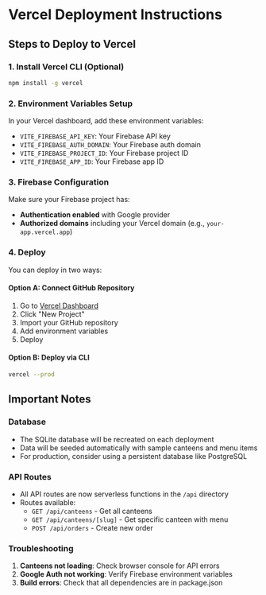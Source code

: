 # Vercel Deployment Instructions

## Steps to Deploy to Vercel

### 1. Install Vercel CLI (Optional)
```bash
npm install -g vercel
```

### 2. Environment Variables Setup
In your Vercel dashboard, add these environment variables:

- `VITE_FIREBASE_API_KEY`: Your Firebase API key
- `VITE_FIREBASE_AUTH_DOMAIN`: Your Firebase auth domain  
- `VITE_FIREBASE_PROJECT_ID`: Your Firebase project ID
- `VITE_FIREBASE_APP_ID`: Your Firebase app ID

### 3. Firebase Configuration
Make sure your Firebase project has:
- **Authentication enabled** with Google provider
- **Authorized domains** including your Vercel domain (e.g., `your-app.vercel.app`)

### 4. Deploy
You can deploy in two ways:

#### Option A: Connect GitHub Repository
1. Go to [Vercel Dashboard](https://vercel.com/dashboard)
2. Click "New Project" 
3. Import your GitHub repository
4. Add environment variables
5. Deploy

#### Option B: Deploy via CLI
```bash
vercel --prod
```

## Important Notes

### Database
- The SQLite database will be recreated on each deployment
- Data will be seeded automatically with sample canteens and menu items
- For production, consider using a persistent database like PostgreSQL

### API Routes
- All API routes are now serverless functions in the `/api` directory
- Routes available:
  - `GET /api/canteens` - Get all canteens
  - `GET /api/canteens/[slug]` - Get specific canteen with menu
  - `POST /api/orders` - Create new order

### Troubleshooting
1. **Canteens not loading**: Check browser console for API errors
2. **Google Auth not working**: Verify Firebase environment variables
3. **Build errors**: Check that all dependencies are in package.json